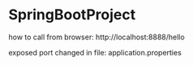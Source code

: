 # SpringBootProject

how to call from browser: http://localhost:8888/hello

exposed port changed in file: application.properties
